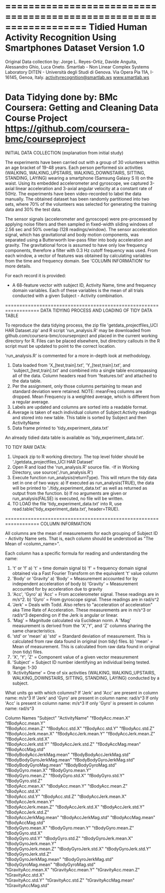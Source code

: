 ==================================================================
Tidied Human Activity Recognition Using Smartphones Dataset
Version 1.0
==================================================================
Original Data collection by:
Jorge L. Reyes-Ortiz, Davide Anguita, Alessandro Ghio, Luca Oneto.
Smartlab - Non Linear Complex Systems Laboratory
DITEN - Università degli Studi di Genova.
Via Opera Pia 11A, I-16145, Genoa, Italy.
activityrecognition@smartlab.ws
www.smartlab.ws

Data Tidying done by:
BMc
Coursera: Getting and Cleaning Data
Course Project
https://github.com/coursera-bmc/courseproject
==================================================================
INITIAL DATA COLLECTION (explanation from initial study)

The experiments have been carried out with a group of 30 volunteers within an age bracket of 19-48 years. Each person performed six activities (WALKING, WALKING_UPSTAIRS, WALKING_DOWNSTAIRS, SITTING, STANDING, LAYING) wearing a smartphone (Samsung Galaxy S II) on the waist. Using its embedded accelerometer and gyroscope, we captured 3-axial linear acceleration and 3-axial angular velocity at a constant rate of 50Hz. The experiments have been video-recorded to label the data manually. The obtained dataset has been randomly partitioned into two sets, where 70% of the volunteers was selected for generating the training data and 30% the test data. 

The sensor signals (accelerometer and gyroscope) were pre-processed by applying noise filters and then sampled in fixed-width sliding windows of 2.56 sec and 50% overlap (128 readings/window). The sensor acceleration signal, which has gravitational and body motion components, was separated using a Butterworth low-pass filter into body acceleration and gravity. The gravitational force is assumed to have only low frequency components, therefore a filter with 0.3 Hz cutoff frequency was used. From each window, a vector of features was obtained by calculating variables from the time and frequency domain. See 'COLUMN INFORMATION' for more details. 

For each record it is provided: 
- A 68-feature vector with subject ID, Activity Name, time and frequency domain variables.  Each of these variables is the mean of all trials conducted with a given Subject - Activity combination.

==================================================================
DATA TIDYING PROCESS AND LOADING OF TIDY DATA TABLE

To reproduce the data tidying process, the zip file 'getdata_projectfiles_UCI HAR Dataset.zip' and R script 'run_analysis.R' may be downloaded from github.com/coursera-bmc/courseproject and placed in the current working directory for R.  Files can be placed elsewhere, but directory callouts in the R script must be updated to point to the correct location.

'run_analysis.R' is commented for a more in-depth look at methodology.
1) Data loaded from 'X_[test,train].txt', 'Y_[test,train].txt', and 'subject_[test,train].txt' and combined into a single table encompassing all of the data.  Column headers read from 'features.txt' and attached to the data table.
2) Per the assignment, only those columns pertaining to mean and standard deviation were retained.  NOTE: meanFreq columns are dropped.  Mean Frequency is a weighted average, which is different from a regular average.
3) Labels are updated and columns are sorted into a readable format.
4) Average is taken of each individual column of Subject:Activity readings and stored into new table.  This table is sorted by Subject and then ActivityName
5) Data frame printed to 'tidy_experiment_data.txt'

An already tidied data table is available as 'tidy_experiment_data.txt'.

TO TIDY RAW DATA:
1) Unpack zip to R working directory.  The top level folder should be './getdata_projectfiles_UCI HAR Dataset'
2) Open R and load the 'run_analysis.R' source file.
	-If in Working Directory, use source('./run_analysis.R')
3) Execute function run_analysis(returnType).  This will return the tidy data set in one of two ways:
	a) If executed as run_analysis(TRUE), the data will be printed to './tidy_experiment_data.txt' as well as returned as output from the function.
	b) If no arguments are given or run_analysis(FALSE) is executed, no file will be written.
4) TO LOAD the file 'tidy_experiment_data.txt' into R, use read.table('tidy_experiment_data.txt', header=TRUE).

==================================================================
COLUMN INFORMATION

All columns are the mean of measurements for each grouping of Subject ID - Activity Name sets.  That is, each column should be understood as "The Mean of <column_name>".

Each column has a specific formula for reading and understanding the name:
1) 't' or 'f'
	a) 't' = time domain signal 
	b) 'f' = frequency domain signal obtained via a Fast Fourier Transform on the equivalent 't' value column
2) 'Body' or 'Gravity'
	a) 'Body' = Measurement accounted for by independent acceleration of body
	b) 'Gravity' = Measurement accounted for by acceleration due to gravity
3) 'Acc', 'Gyro'
	a) 'Acc' = From accelerometer signal.  These readings are in m/s^2.
	b) 'Gyro' = From gyroscope signal.  These readings are in rad/s^2
4) 'Jerk' = Deals with Todd.  Also refers to "acceleration of acceleration" aka Time Rate of Acceleration.  These measurements are in m/s^3 or rad/s^3 depending on if the Jerk is angular or linear.
5) 'Mag' = Magnitude calculated via Euclidean norm.  A 'Mag' measurement is derived from the 'X','Y', and 'Z' columns sharing the same characteristics.
6) 'std' or 'mean'
	a) 'std' = Standard deviation of measurement.  This is calculated from raw data found in original (non tidy) files.
	b) 'mean' = Mean of measurement. This is calculated from raw data found in original (non tidy) files.
7) 'X', 'Y', 'Z' = Component value of a given vector measurement
8) 'Subject' = Subject ID number identifying an individual being tested.  Range: 1-30
9) 'ActivityName' = One of six activities (WALKING, WALKING_UPSTAIRS, WALKING_DOWNSTAIRS, SITTING, STANDING, LAYING) conducted by a subject.


What units go with which columns?
If 'Jerk' and 'Acc' are present in column name: m/s^3
If 'Jerk' and 'Gyro' are present in column name: rad/s^3
If only 'Acc' is present in column name: m/s^3
If only 'Gyro' is present in column name: rad/s^3 

Column Names
"Subject"
"ActivityName"
"fBodyAcc.mean.X"
"fBodyAcc.mean.Y"          
"fBodyAcc.mean.Z"
"fBodyAcc.std.X"
"fBodyAcc.std.Y"
"fBodyAcc.std.Z"           
"fBodyAccJerk.mean.X"
"fBodyAccJerk.mean.Y"
"fBodyAccJerk.mean.Z"
"fBodyAccJerk.std.X"       
"fBodyAccJerk.std.Y"
"fBodyAccJerk.std.Z"
"fBodyAccMag.mean"
"fBodyAccMag.std"          
"fBodyBodyAccJerkMag.mean"
"fBodyBodyAccJerkMag.std"
"fBodyBodyGyroJerkMag.mean"
"fBodyBodyGyroJerkMag.std" 
"fBodyBodyGyroMag.mean"
"fBodyBodyGyroMag.std"
"fBodyGyro.mean.X"
"fBodyGyro.mean.Y"         
"fBodyGyro.mean.Z"
"fBodyGyro.std.X"
"fBodyGyro.std.Y"
"fBodyGyro.std.Z"          
"tBodyAcc.mean.X"
"tBodyAcc.mean.Y"
"tBodyAcc.mean.Z"
"tBodyAcc.std.X"           
"tBodyAcc.std.Y"
"tBodyAcc.std.Z"
"tBodyAccJerk.mean.X"
"tBodyAccJerk.mean.Y"      
"tBodyAccJerk.mean.Z"
"tBodyAccJerk.std.X"
"tBodyAccJerk.std.Y"
"tBodyAccJerk.std.Z"       
"tBodyAccJerkMag.mean"
"tBodyAccJerkMag.std"
"tBodyAccMag.mean"
"tBodyAccMag.std"          
"tBodyGyro.mean.X"
"tBodyGyro.mean.Y"
"tBodyGyro.mean.Z"
"tBodyGyro.std.X"          
"tBodyGyro.std.Y"
"tBodyGyro.std.Z"
"tBodyGyroJerk.mean.X"
"tBodyGyroJerk.mean.Y"     
"tBodyGyroJerk.mean.Z"
"tBodyGyroJerk.std.X"
"tBodyGyroJerk.std.Y"
"tBodyGyroJerk.std.Z"      
"tBodyGyroJerkMag.mean"
"tBodyGyroJerkMag.std"
"tBodyGyroMag.mean"
"tBodyGyroMag.std"         
"tGravityAcc.mean.X"
"tGravityAcc.mean.Y"
"tGravityAcc.mean.Z"
"tGravityAcc.std.X"        
"tGravityAcc.std.Y"
"tGravityAcc.std.Z"
"tGravityAccMag.mean"
"tGravityAccMag.std"